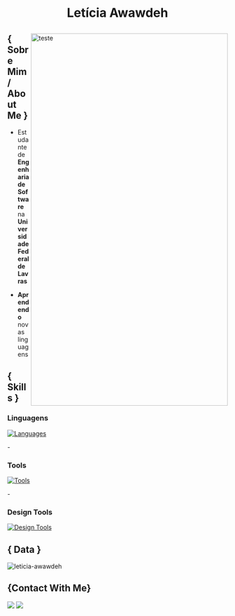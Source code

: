 <h1 align="center"> Letícia Awawdeh</h1>

<div>
<img align="right" width="450"  height="850" alt="teste" src="https://2.bp.blogspot.com/-VcyKW20HTxw/V2MdeUctlvI/AAAAAAAAb3U/ucWxUVeR--ALd7cHKNz1B9YbU3ZsrqlDACLcB/s640/Caspar%2BDavid%2BFriedrich%2B-%2BWanderer%2Babove%2Bthe%2BSea%2Bof%2BFog%252C%2B1818.jpg"/>

<h2> { Sobre Mim/ About Me } </h2>

- Estudante de **Engenharia de Software** na **Universidade Federal de Lavras**

- **Aprendendo** novas linguagens

<h2>{ Skills }</h2>

<h3><strong>Linguagens</strong></h3>

[![Languages](https://skillicons.dev/icons?i=py,java,javascript,nodejs&perline=4)](https://skillicons.dev)

-<h3> **Tools** </h3>
[![Tools](https://skillicons.dev/icons?i=vscode,git,mysql,css,html&perline=4)](https://skillicons.dev)

 -<h3> **Design Tools** </h3>
 [![Design Tools](https://skillicons.dev/icons?i=figma)](https://skillicons.dev)
    
<h2> { Data } </h2>
    <p><img align="center"
    src="https://github-readme-stats.vercel.app/api/top-langs?username=leticia-awawdeh&show_icons=true&locale=en&bg_color=0d1117&text_color=ffffff&layout=compact"
    alt="leticia-awawdeh" 
    bg_color=#808080/></p>

<h2> {Contact With Me} </h2>
    <a href = "leticiaawawdeh@gmail.com"><img src="https://img.shields.io/badge/Gmail-D14836?style=for-the-badge&logo=gmail&logoColor=white" target="_blank"></a>
  <a href="https://www.linkedin.com/in/let%C3%ADcia-cardoso-02bb40235/" target="_blank"><img src="https://img.shields.io/badge/-LinkedIn-%230077B5?style=for-the-badge&logo=linkedin&logoColor=white" target="_blank"></a>
   <br> </br>

   
</div>
